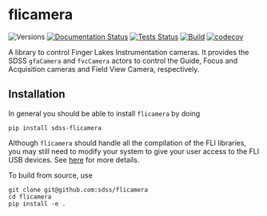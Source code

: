 # flicamera

![Versions](https://img.shields.io/badge/python->3.10-blue)
[![Documentation Status](https://readthedocs.org/projects/sdss-flicamera/badge/?version=latest)](https://sdss-flicamera.readthedocs.io/en/latest/?badge=latest)
[![Tests Status](https://github.com/sdss/flicamera/workflows/Test/badge.svg)](https://github.com/sdss/flicamera/actions/workflows/test.yml)
[![Build](https://github.com/sdss/flicamera/actions/workflows/build.yml/badge.svg)](https://github.com/sdss/flicamera/actions/workflows/build.yml)
[![codecov](https://codecov.io/gh/sdss/flicamera/branch/main/graph/badge.svg?token=2kayI7e8UB)](https://codecov.io/gh/sdss/flicamera)

A library to control Finger Lakes Instrumentation cameras. It provides the SDSS `gfaCamera` and `fvcCamera` actors to control the Guide, Focus and Acquisition cameras and Field View Camera, respectively.

## Installation

In general you should be able to install ``flicamera`` by doing

```console
pip install sdss-flicamera
```

Although `flicamera` should handle all the compilation of the FLI libraries, you may still need to modify your system to give your user access to the FLI USB devices. See [here](https://github.com/sdss/flicamera/blob/master/cextern/README.md) for more details.

To build from source, use

```console
git clone git@github.com:sdss/flicamera
cd flicamera
pip install -e .
```

